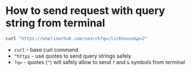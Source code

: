 # How to send request with query string from terminal

```bash
curl "https://onelinerhub.com/search?q=clickhouse&p=2"
```

- `curl` - base curl command
- `"https` - use quotes to send query strings safely
- `?q=` - quotes (`"`) will safely allow to send `?` and `&` symbols from terminal


